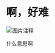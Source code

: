 # 啊，好难

![图片注释](http://storage-uqer.datayes.com/58107db4228e5b1626bc42cc/4712a8f0-9b70-11e6-ab89-f8bc124ed898)

什么意思啊